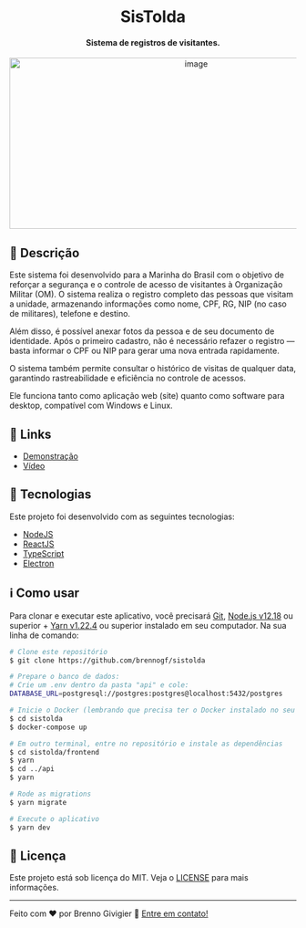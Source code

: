 <h1 align="center">
    SisTolda
</h1>

<h4 align="center">
    Sistema de registros de visitantes.
</h4>

<p align="center">
 <img width="640" height="300" alt="image" src="https://github.com/user-attachments/assets/b5736101-d707-428b-91b9-d847391cca14">
</p>

## :memo: Descrição

Este sistema foi desenvolvido para a Marinha do Brasil com o objetivo de reforçar a segurança e o controle de acesso de visitantes à Organização Militar (OM).
O sistema realiza o registro completo das pessoas que visitam a unidade, armazenando informações como nome, CPF, RG, NIP (no caso de militares), telefone e destino.

Além disso, é possível anexar fotos da pessoa e de seu documento de identidade.
Após o primeiro cadastro, não é necessário refazer o registro — basta informar o CPF ou NIP para gerar uma nova entrada rapidamente.

O sistema também permite consultar o histórico de visitas de qualquer data, garantindo rastreabilidade e eficiência no controle de acessos.

Ele funciona tanto como aplicação web (site) quanto como software para desktop, compatível com Windows e Linux.

## :link: Links

-  [Demonstração](https://sistolda.onrender.com)
-  [Vídeo](https://drive.google.com/file/d/1G7iHFogsMUYO3ZqamvhgqLUbQFSay4tb/view?usp=drive_link)

## :rocket: Tecnologias

Este projeto foi desenvolvido com as seguintes tecnologias:

-  [NodeJS](https://nodejs.org/)
-  [ReactJS](https://reactjs.org/)
-  [TypeScript](https://www.typescriptlang.org/)
-  [Electron](https://www.electronjs.org/)

## :information_source: Como usar

Para clonar e executar este aplicativo, você precisará [Git](https://git-scm.com), [Node.js v12.18](https://nodejs.org/) ou superior + [Yarn v1.22.4](https://yarnpkg.com) ou superior instalado em seu computador. Na sua linha de comando:

```bash
# Clone este repositório
$ git clone https://github.com/brennogf/sistolda

# Prepare o banco de dados:
# Crie um .env dentro da pasta "api" e cole:
DATABASE_URL=postgresql://postgres:postgres@localhost:5432/postgres

# Inicie o Docker (lembrando que precisa ter o Docker instalado no seu PC)
$ cd sistolda
$ docker-compose up

# Em outro terminal, entre no repositório e instale as dependências
$ cd sistolda/frontend
$ yarn
$ cd ../api
$ yarn

# Rode as migrations
$ yarn migrate

# Execute o aplicativo
$ yarn dev
```

## :memo: Licença
Este projeto está sob licença do MIT. Veja o [LICENSE](https://github.com/brennogf/sistolda/blob/main/LICENSE) para mais informações.

---

Feito com ♥ por Brenno Givigier :wave: [Entre em contato!](https://www.linkedin.com/in/brenno-givigier/)







